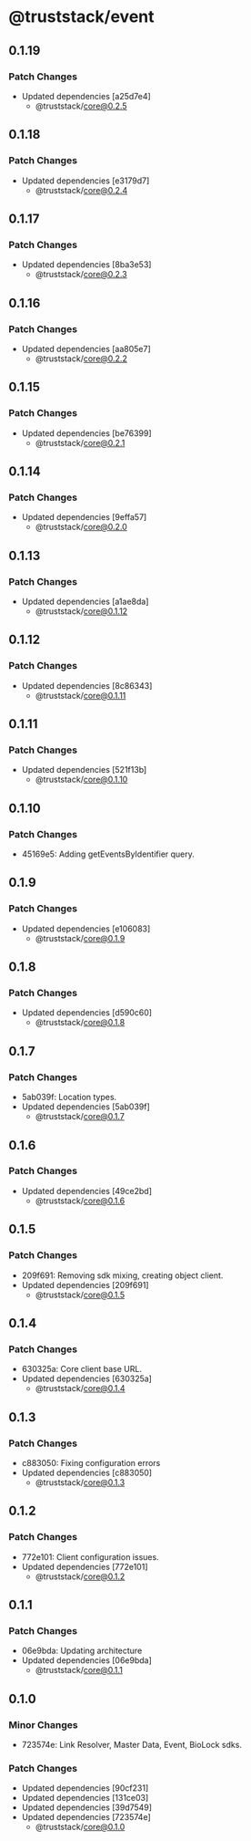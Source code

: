 # @truststack/event

## 0.1.19

### Patch Changes

- Updated dependencies [a25d7e4]
  - @truststack/core@0.2.5

## 0.1.18

### Patch Changes

- Updated dependencies [e3179d7]
  - @truststack/core@0.2.4

## 0.1.17

### Patch Changes

- Updated dependencies [8ba3e53]
  - @truststack/core@0.2.3

## 0.1.16

### Patch Changes

- Updated dependencies [aa805e7]
  - @truststack/core@0.2.2

## 0.1.15

### Patch Changes

- Updated dependencies [be76399]
  - @truststack/core@0.2.1

## 0.1.14

### Patch Changes

- Updated dependencies [9effa57]
  - @truststack/core@0.2.0

## 0.1.13

### Patch Changes

- Updated dependencies [a1ae8da]
  - @truststack/core@0.1.12

## 0.1.12

### Patch Changes

- Updated dependencies [8c86343]
  - @truststack/core@0.1.11

## 0.1.11

### Patch Changes

- Updated dependencies [521f13b]
  - @truststack/core@0.1.10

## 0.1.10

### Patch Changes

- 45169e5: Adding getEventsByIdentifier query.

## 0.1.9

### Patch Changes

- Updated dependencies [e106083]
  - @truststack/core@0.1.9

## 0.1.8

### Patch Changes

- Updated dependencies [d590c60]
  - @truststack/core@0.1.8

## 0.1.7

### Patch Changes

- 5ab039f: Location types.
- Updated dependencies [5ab039f]
  - @truststack/core@0.1.7

## 0.1.6

### Patch Changes

- Updated dependencies [49ce2bd]
  - @truststack/core@0.1.6

## 0.1.5

### Patch Changes

- 209f691: Removing sdk mixing, creating object client.
- Updated dependencies [209f691]
  - @truststack/core@0.1.5

## 0.1.4

### Patch Changes

- 630325a: Core client base URL.
- Updated dependencies [630325a]
  - @truststack/core@0.1.4

## 0.1.3

### Patch Changes

- c883050: Fixing configuration errors
- Updated dependencies [c883050]
  - @truststack/core@0.1.3

## 0.1.2

### Patch Changes

- 772e101: Client configuration issues.
- Updated dependencies [772e101]
  - @truststack/core@0.1.2

## 0.1.1

### Patch Changes

- 06e9bda: Updating architecture
- Updated dependencies [06e9bda]
  - @truststack/core@0.1.1

## 0.1.0

### Minor Changes

- 723574e: Link Resolver, Master Data, Event, BioLock sdks.

### Patch Changes

- Updated dependencies [90cf231]
- Updated dependencies [131ce03]
- Updated dependencies [39d7549]
- Updated dependencies [723574e]
  - @truststack/core@0.1.0
